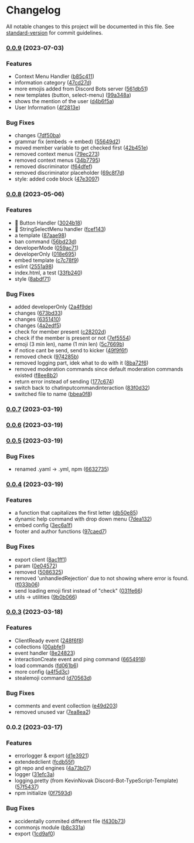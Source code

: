 # Changelog

All notable changes to this project will be documented in this file. See [standard-version](https://github.com/conventional-changelog/standard-version) for commit guidelines.

### [0.0.9](https://github.com/Minecraft55665/MrKrabsBot/compare/v0.0.8...v0.0.9) (2023-07-03)


### Features

* Context Menu Handler ([b85c411](https://github.com/Minecraft55665/MrKrabsBot/commit/b85c411eb0d1e938d65426a2ddd72f82f5c08107))
* information category ([47cd27d](https://github.com/Minecraft55665/MrKrabsBot/commit/47cd27dca943d4a29de4b36f35ae70cd488084df))
* more emojis added from Discord Bots server ([561db51](https://github.com/Minecraft55665/MrKrabsBot/commit/561db519c6a55ba6f489bcd9a11de77c6950acd8))
* new templates (button, select-menu) ([99a348a](https://github.com/Minecraft55665/MrKrabsBot/commit/99a348a6c6c9dda3c78d44cb8d434b8db43c19bd))
* shows the mention of the user ([d4b6f5a](https://github.com/Minecraft55665/MrKrabsBot/commit/d4b6f5ab7537976b9296bda6432d7db57b1f6997))
* User Information ([4f2813e](https://github.com/Minecraft55665/MrKrabsBot/commit/4f2813ef2dc30d1542017503d05e906345c29d8f))


### Bug Fixes

* changes ([7df50ba](https://github.com/Minecraft55665/MrKrabsBot/commit/7df50ba3aa9ed33070fc61221d576a203919f877))
* grammar fix (embeds -> embed) ([55649d2](https://github.com/Minecraft55665/MrKrabsBot/commit/55649d21fd3b5bb06b4cdc78ee3280dea25e58d5))
* moved member variable to get checked first ([42b451e](https://github.com/Minecraft55665/MrKrabsBot/commit/42b451e4e81925ccafaad98c72e8e1f5485f65e0))
* removed context menus ([79ec273](https://github.com/Minecraft55665/MrKrabsBot/commit/79ec2733ef3106c267cafa193b82135734826cf1))
* removed context menus ([34b7795](https://github.com/Minecraft55665/MrKrabsBot/commit/34b779545473640f7a56f94a8603ae1f8e8cb1a5))
* removed discriminator ([f64dfef](https://github.com/Minecraft55665/MrKrabsBot/commit/f64dfefb08d8807cda3a50814f885ed196126959))
* removed discriminator placeholder ([69c8f7d](https://github.com/Minecraft55665/MrKrabsBot/commit/69c8f7d5db443043e0cba4e1da03ca8d28ea4d82))
* style: added code block ([47e3097](https://github.com/Minecraft55665/MrKrabsBot/commit/47e3097962035fb69b099aa1681ffb63018dd06e))

### [0.0.8](https://github.com/Minecraft55665/MrKrabsBot/compare/v0.0.7...v0.0.8) (2023-05-06)


### Features

* :tada: Button Handler ([3024b18](https://github.com/Minecraft55665/MrKrabsBot/commit/3024b185ab7518c622eb26f97b0fb037b7737671))
* :tada: StringSelectMenu handler ([fcef143](https://github.com/Minecraft55665/MrKrabsBot/commit/fcef143b3ddc27e9f7f630030e9676e22cfea950))
* a template ([87aae98](https://github.com/Minecraft55665/MrKrabsBot/commit/87aae983242ab826fce889ffbbc217bd290e4826))
* ban command ([56bd23d](https://github.com/Minecraft55665/MrKrabsBot/commit/56bd23ded0b394465ec0423d23bea60c79ffec2d))
* developerMode ([059ac71](https://github.com/Minecraft55665/MrKrabsBot/commit/059ac71bb9c5cdf5367cdc96c3457504b258634c))
* developerOnly ([018e695](https://github.com/Minecraft55665/MrKrabsBot/commit/018e695545524a23287ff36195c0e6042d89c674))
* embed template ([c7c78f9](https://github.com/Minecraft55665/MrKrabsBot/commit/c7c78f91afc118691fb5a9e0d5e226c9554780d0))
* eslint ([2551a98](https://github.com/Minecraft55665/MrKrabsBot/commit/2551a982e9077b12de326f103187a5adaeb14f30))
* index.html, a test ([33fb240](https://github.com/Minecraft55665/MrKrabsBot/commit/33fb2400208c78f9997b95b604bf798aa1a3c42f))
* style ([8abdf71](https://github.com/Minecraft55665/MrKrabsBot/commit/8abdf715ea7085aa701ea8ad6227f04ba8bc11e4))


### Bug Fixes

* added developerOnly ([2a4f9de](https://github.com/Minecraft55665/MrKrabsBot/commit/2a4f9dea283ec5690e67ac22f82342331a2dedc5))
* changes ([673bd33](https://github.com/Minecraft55665/MrKrabsBot/commit/673bd3391338553c59504b94855b0dfad328164d))
* changes ([6351410](https://github.com/Minecraft55665/MrKrabsBot/commit/63514101f556d1ebb8a16743e279b83508c2bdfb))
* changes ([4a2edf5](https://github.com/Minecraft55665/MrKrabsBot/commit/4a2edf50065ab160ddc6b46b36bfcde9f9df5d29))
* check for member present ([c28202d](https://github.com/Minecraft55665/MrKrabsBot/commit/c28202d1ff90038d3d152d48149aa9241f7ee526))
* check if the member is present or not ([7ef5554](https://github.com/Minecraft55665/MrKrabsBot/commit/7ef55547ef2309c1793133516e04a1174fd74059))
* emoji (3 min len), name (1 min len) ([5c7669b](https://github.com/Minecraft55665/MrKrabsBot/commit/5c7669b853b72bc42705de574a751ca7609ac247))
* if notice cant be send, send to kicker ([49f9f6f](https://github.com/Minecraft55665/MrKrabsBot/commit/49f9f6f204ca6b8872c594ba5372023e2211329b))
* removed check ([974285b](https://github.com/Minecraft55665/MrKrabsBot/commit/974285bad6c480da138108ec6905428f4993ebed))
* removed logging part, idek what to do with it ([8ba72f6](https://github.com/Minecraft55665/MrKrabsBot/commit/8ba72f6c6e6f22194e642ef38db8b20ae0142f5b))
* removed moderation commands since default moderation commands existed ([f8ee8b2](https://github.com/Minecraft55665/MrKrabsBot/commit/f8ee8b227b3b1a1786120f66b141dbb218f77fb1))
* return error instead of sending ([177c674](https://github.com/Minecraft55665/MrKrabsBot/commit/177c674fb91f48b8c6bfef394ba7b09fe75a9166))
* switch back to chatinputcommandinteraction ([83f0d32](https://github.com/Minecraft55665/MrKrabsBot/commit/83f0d3298ceea70dad1220bf5a00bd0f10f0dfc3))
* switched file to name ([bbea0f8](https://github.com/Minecraft55665/MrKrabsBot/commit/bbea0f8c9926ce60f0357f7b906588d1ec2c9a33))

### [0.0.7](https://github.com/Minecraft55665/MrKrabsBot/compare/v0.0.6...v0.0.7) (2023-03-19)

### [0.0.6](https://github.com/Minecraft55665/MrKrabsBot/compare/v0.0.5...v0.0.6) (2023-03-19)

### [0.0.5](https://github.com/Minecraft55665/MrKrabsBot/compare/v0.0.4...v0.0.5) (2023-03-19)


### Bug Fixes

* renamed .yaml -> .yml, npm ([6632735](https://github.com/Minecraft55665/MrKrabsBot/commit/6632735f445a781ed10077bbf4220d515026eaa5))

### [0.0.4](https://github.com/Minecraft55665/MrKrabsBot/compare/v0.0.3...v0.0.4) (2023-03-19)


### Features

* a function that capitalizes the first letter ([db50e85](https://github.com/Minecraft55665/MrKrabsBot/commit/db50e856d6813fe241e0e4b2be98abad3ab4dab7))
* dynamic help command with drop down menu ([7dea132](https://github.com/Minecraft55665/MrKrabsBot/commit/7dea1325c9969609a00c6ad2274df04ff44adf9a))
* embed config ([3ec6a1f](https://github.com/Minecraft55665/MrKrabsBot/commit/3ec6a1f8313479eeda6a6e96fb5f90b1fd86a273))
* footer and author functions ([97caed7](https://github.com/Minecraft55665/MrKrabsBot/commit/97caed75530395d9db69c8c1263410ae92d213d4))


### Bug Fixes

* export client ([8ac1ff1](https://github.com/Minecraft55665/MrKrabsBot/commit/8ac1ff1427ea5a265200ee18f8502bfa3977b0d1))
* param ([0e04572](https://github.com/Minecraft55665/MrKrabsBot/commit/0e045724d25547825c90ba20a2b26baba5f258cf))
* removed ([5086325](https://github.com/Minecraft55665/MrKrabsBot/commit/508632575076b1cc2be218b9f93c86284f7793fe))
* removed 'unhandledRejection' due to not showing where error is found. ([f033b06](https://github.com/Minecraft55665/MrKrabsBot/commit/f033b06b80b9799a7f8fe6ffe898d492bea09d91))
* send loading emoji first instead of "check" ([031fe66](https://github.com/Minecraft55665/MrKrabsBot/commit/031fe663a0c8722114389a57b8262bd6d633105e))
* utils -> utilities ([9b0b066](https://github.com/Minecraft55665/MrKrabsBot/commit/9b0b0662e8ed074153ea85bafc9d71d1f2568dfa))

### [0.0.3](https://github.com/Minecraft55665/MrKrabsBot/compare/v0.0.2...v0.0.3) (2023-03-18)


### Features

* ClientReady event ([248f6f8](https://github.com/Minecraft55665/MrKrabsBot/commit/248f6f8604566e4c96fab3c582bc390b268c3ce2))
* collections ([00abfe1](https://github.com/Minecraft55665/MrKrabsBot/commit/00abfe10877e7e98716b642b33960663069af656))
* event handler ([8e24823](https://github.com/Minecraft55665/MrKrabsBot/commit/8e248234a3be5cd293c64af6a4b864998edce2da))
* interactionCreate event and ping command ([6654918](https://github.com/Minecraft55665/MrKrabsBot/commit/6654918c1cb00f1bb8f454ae6414cc7174c276d0))
* load commands ([fd061b6](https://github.com/Minecraft55665/MrKrabsBot/commit/fd061b621ec5e7471f997d36a1c22eb5f11631a8))
* more config ([a4f5d3c](https://github.com/Minecraft55665/MrKrabsBot/commit/a4f5d3c34055bdd049ce69eea5a21585da9e9210))
* stealemoji command ([d70563d](https://github.com/Minecraft55665/MrKrabsBot/commit/d70563d7910a038290ab7c054c9b343db53d9916))


### Bug Fixes

* comments and event collection ([e49d203](https://github.com/Minecraft55665/MrKrabsBot/commit/e49d203be2176d37779f919bec5d39b91565bb19))
* removed unused var ([7ea8ea2](https://github.com/Minecraft55665/MrKrabsBot/commit/7ea8ea241d7a252ce74ce15f535dedc79d4cd349))

### 0.0.2 (2023-03-17)


### Features

* errorlogger & export ([d1e3921](https://github.com/Minecraft55665/MrKrabsBot/commit/d1e392138e6c32fc5ae4ba2cafcf9bd57c5954c5))
* extendedclient ([fcdb55f](https://github.com/Minecraft55665/MrKrabsBot/commit/fcdb55f17ef3e75401a5236a71f9df085fc3c422))
* git repo and engines ([4a73b07](https://github.com/Minecraft55665/MrKrabsBot/commit/4a73b0794f2975559d1de233231da09460b99919))
* logger ([31efc3a](https://github.com/Minecraft55665/MrKrabsBot/commit/31efc3a6384bc7b89af42ffc3b5df0c7f567d35e))
* logging.pretty (from KevinNovak Discord-Bot-TypeScript-Template) ([57f5437](https://github.com/Minecraft55665/MrKrabsBot/commit/57f543741c1b56c4ddb5bd71839b755d1a8e5481))
* npm initialize ([0f7593d](https://github.com/Minecraft55665/MrKrabsBot/commit/0f7593d961602ee2ceb47c779a57eb3d97d2c7ee))


### Bug Fixes

* accidentally commited different file ([f430b73](https://github.com/Minecraft55665/MrKrabsBot/commit/f430b7399845fc50a6935aaee16473e4a3217240))
* commonjs module ([b8c331a](https://github.com/Minecraft55665/MrKrabsBot/commit/b8c331a03ee1da280c0fdfeb6622b6f5d468ea01))
* export ([1cd9af0](https://github.com/Minecraft55665/MrKrabsBot/commit/1cd9af04765cd6497fe0db7b8e96205a2f4c7725))
